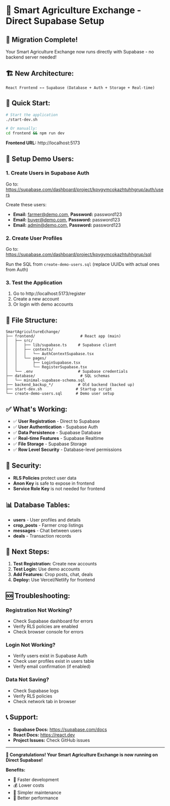 # 🌱 Smart Agriculture Exchange - Direct Supabase Setup

## 🎉 **Migration Complete!**

Your Smart Agriculture Exchange now runs directly with Supabase - no backend server needed!

## 🏗️ **New Architecture:**

```
React Frontend ←→ Supabase (Database + Auth + Storage + Real-time)
```

## 🚀 **Quick Start:**

```bash
# Start the application
./start-dev.sh

# Or manually:
cd frontend && npm run dev
```

**Frontend URL:** http://localhost:5173

## 🔧 **Setup Demo Users:**

### 1. Create Users in Supabase Auth
Go to: https://supabase.com/dashboard/project/kpvgymcokazhtuhhgrup/auth/users

Create these users:
- **Email:** farmer@demo.com, **Password:** password123
- **Email:** buyer@demo.com, **Password:** password123  
- **Email:** admin@demo.com, **Password:** password123

### 2. Create User Profiles
Go to: https://supabase.com/dashboard/project/kpvgymcokazhtuhhgrup/sql

Run the SQL from `create-demo-users.sql` (replace UUIDs with actual ones from Auth)

### 3. Test the Application
1. Go to http://localhost:5173/register
2. Create a new account
3. Or login with demo accounts

## 📁 **File Structure:**

```
SmartAgricultureEchange/
├── frontend/                    # React app (main)
│   ├── src/
│   │   ├── lib/supabase.ts     # Supabase client
│   │   ├── contexts/
│   │   │   └── AuthContextSupabase.tsx
│   │   └── pages/
│   │       ├── LoginSupabase.tsx
│   │       └── RegisterSupabase.tsx
│   └── .env                    # Supabase credentials
├── database/                    # SQL schemas
│   └── minimal-supabase-schema.sql
├── backend_backup_*/           # Old backend (backed up)
├── start-dev.sh               # Startup script
└── create-demo-users.sql      # Demo user setup
```

## ✅ **What's Working:**

- ✅ **User Registration** - Direct to Supabase
- ✅ **User Authentication** - Supabase Auth
- ✅ **Data Persistence** - Supabase Database
- ✅ **Real-time Features** - Supabase Realtime
- ✅ **File Storage** - Supabase Storage
- ✅ **Row Level Security** - Database-level permissions

## 🔐 **Security:**

- **RLS Policies** protect user data
- **Anon Key** is safe to expose in frontend
- **Service Role Key** is not needed for frontend

## 📊 **Database Tables:**

- **users** - User profiles and details
- **crop_posts** - Farmer crop listings
- **messages** - Chat between users
- **deals** - Transaction records

## 🎯 **Next Steps:**

1. **Test Registration:** Create new accounts
2. **Test Login:** Use demo accounts
3. **Add Features:** Crop posts, chat, deals
4. **Deploy:** Use Vercel/Netlify for frontend

## 🆘 **Troubleshooting:**

### Registration Not Working?
- Check Supabase dashboard for errors
- Verify RLS policies are enabled
- Check browser console for errors

### Login Not Working?
- Verify users exist in Supabase Auth
- Check user profiles exist in users table
- Verify email confirmation (if enabled)

### Data Not Saving?
- Check Supabase logs
- Verify RLS policies
- Check network tab in browser

## 📞 **Support:**

- **Supabase Docs:** https://supabase.com/docs
- **React Docs:** https://react.dev
- **Project Issues:** Check GitHub issues

---

**🎉 Congratulations! Your Smart Agriculture Exchange is now running on Direct Supabase!**

**Benefits:**
- 🚀 Faster development
- 💰 Lower costs
- 🔧 Simpler maintenance
- 📱 Better performance
